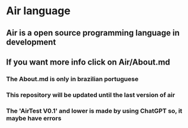 # Air language
## Air is a open source programming language in development
## If you want more info click on Air/About.md
### The About.md is only in brazilian portuguese
### This repository will be updated until the last version of air
### The 'AirTest V0.1' and lower is made by using ChatGPT so, it maybe have errors
